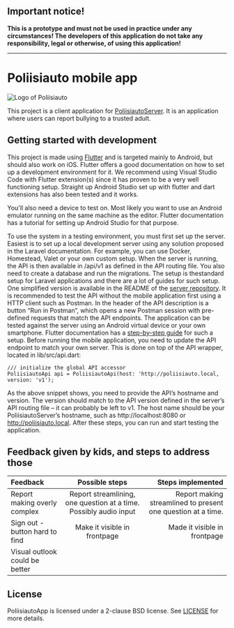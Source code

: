## Important notice!

**This is a prototype and must not be used in practice under any circumstances! The developers of this application do not take any responsibility, legal or otherwise, of using this application!**

---

# Poliisiauto mobile app

![Logo of Poliisiauto](docs/logo-text-0.5x.png)

This project is a client application for [PoliisiautoServer](https://github.com/Spacha/PoliisiautoServer). It is an application where users can report bullying to a trusted adult.

## Getting started with development

This project is made using [Flutter](https://docs.flutter.dev/) and is targeted mainly to Android, but should also work on iOS. Flutter offers a good documentation on how to set up a development environment for it. We recommend using Visual Studio Code with Flutter extension(s) since it has proven to be a very well functioning setup. Straight up Android Studio set up with flutter and dart extensions has also been tested and it works.

You'll also need a device to test on. Most likely you want to use an Android emulator running on the same machine as the editor. Flutter documentation has a tutorial for setting up Android Studio for that purpose.

To use the system in a testing environment, you must first set up the server. Easiest is to set up a local development server using any solution proposed in the Laravel documentation. For example, you can use Docker, Homestead, Valet or your own custom
setup. When the server is running, the API is then available in /api/v1 as defined in the API routing file. You also need to create a database and run the migrations. The setup is thestandard setup for Laravel applications and there are a lot of guides for such setup. One
simplified version is available in the README of the [server repository](https://github.com/interact-rg/PoliisiautoServer). It is recommended to test the API without the mobile application first using a HTTP client such as Postman. In the header of the API description is a button “Run in Postman”,
which opens a new Postman session with pre-defined requests that match the API endpoints. The application can be tested against the server using an Android virtual device or your own smartphone. Flutter documentation has a [step-by-step guide](https://docs.flutter.dev/get-started/editor) for such a setup.
Before running the mobile application, you need to update the API endpoint to match your own server. This is done on top of the API wrapper, located in lib/src/api.dart:

```
/// initialize the global API accessor
PoliisiautoApi api = PoliisiautoApi(host: 'http://poliisiauto.local, version: 'v1');
```

As the above snippet shows, you need to provide the API’s hostname and version. The version should match to the API version defined in the server’s API routing file – it can probably be left to v1. The host name should be your PoliisiautoServer’s hostname, such
as http://localhost:8080 or http://poliisiauto.local. After these steps, you can run and start testing the application.

## Feedback given by kids, and steps to address those

| Feedback     | Possible steps  | Steps implemented |
| :---         |     :---:       |          ---: |
| Report making overly complex   | Report streamlining, one question at a time. Possibly audio input | Report making streamlined to present one question at a time. |
| Sign out -button hard to find  | Make it visible in frontpage                                      | Made it visible in frontpage                                 |
| Visual outlook could be better |                                                                   |                                                              |


## License

PoliisiautoApp is licensed under a 2-clause BSD license. See [LICENSE](LICENSE) for more details.
